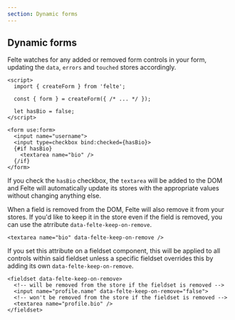 ```yaml
---
section: Dynamic forms
---
```


## Dynamic forms

Felte watches for any added or removed form controls in your form, updating the `data`, `errors` and `touched` stores accordingly.

```svelte
<script>
  import { createForm } from 'felte';

  const { form } = createForm({ /* ... */ });

  let hasBio = false;
</script>

<form use:form>
  <input name="username">
  <input type=checkbox bind:checked={hasBio}>
  {#if hasBio}
    <textarea name="bio" />
  {/if}
</form>
```

If you check the `hasBio` checkbox, the `textarea` will be added to the DOM and Felte will automatically update its stores with the appropriate values without changing anything else.

When a field is removed from the DOM, Felte will also remove it from your stores. If you'd like to keep it in the store even if the field is removed, you can use the atrribute `data-felte-keep-on-remove`.

```svelte
<textarea name="bio" data-felte-keep-on-remove />
```

If you set this attribute on a fieldset component, this will be applied to all controls within said fieldset unless a specific fieldset overrides this by adding its own `data-felte-keep-on-remove`.

```svelte
<fieldset data-felte-keep-on-remove>
  <!-- will be removed from the store if the fieldset is removed -->
  <input name="profile.name" data-felte-keep-on-remove="false">
  <!-- won't be removed from the store if the fieldset is removed -->
  <textarea name="profile.bio" />
</fieldset>
```
